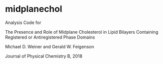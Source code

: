 # midplanechol
Analysis Code for

The Presence and Role of Midplane Cholesterol in Lipid Bilayers Containing Registered or Antiregistered Phase Domains

Michael D. Weiner and Gerald W. Feigenson

Journal of Physical Chemistry B, 2018
